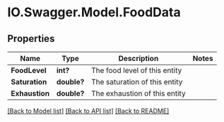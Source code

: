 # IO.Swagger.Model.FoodData
## Properties

Name | Type | Description | Notes
------------ | ------------- | ------------- | -------------
**FoodLevel** | **int?** | The food level of this entity | 
**Saturation** | **double?** | The saturation of this entity | 
**Exhaustion** | **double?** | The exhaustion of this entity | 

[[Back to Model list]](../README.md#documentation-for-models) [[Back to API list]](../README.md#documentation-for-api-endpoints) [[Back to README]](../README.md)

